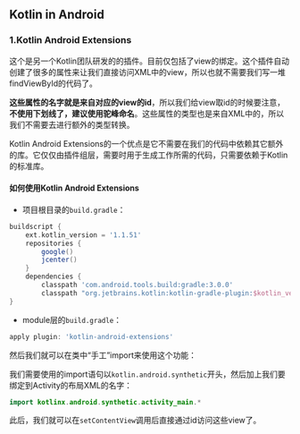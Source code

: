 ## Kotlin in Android
### 1.Kotlin Android Extensions
这个是另一个Kotlin团队研发的的插件。目前仅包括了view的绑定。这个插件自动创建了很多的属性来让我们直接访问XML中的view，所以也就不需要我们写一堆findViewById的代码了。

**这些属性的名字就是来自对应的view的id**，所以我们给view取id的时候要注意，**不使用下划线了，建议使用驼峰命名**。这些属性的类型也是来自XML中的，所以我们不需要去进行额外的类型转换。

Kotlin Android Extensions的一个优点是它不需要在我们的代码中依赖其它额外的库。它仅仅由插件组层，需要时用于生成工作所需的代码，只需要依赖于Kotlin的标准库。

#### 如何使用Kotlin Android Extensions
- 项目根目录的`build.gradle`：

```gradle
buildscript {
    ext.kotlin_version = '1.1.51'
    repositories {
        google()
        jcenter()
    }
    dependencies {
        classpath 'com.android.tools.build:gradle:3.0.0'
        classpath "org.jetbrains.kotlin:kotlin-gradle-plugin:$kotlin_version"
}
```
- module层的`build.gradle`：

```gradle
apply plugin: 'kotlin-android-extensions'
```
然后我们就可以在类中“手工”import来使用这个功能：

我们需要使用的import语句以`kotlin.android.synthetic`开头，然后加上我们要绑定到Activity的布局XML的名字：
```kotlin
import kotlinx.android.synthetic.activity_main.*
```
此后，我们就可以在`setContentView`调用后直接通过id访问这些view了。


